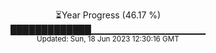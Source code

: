 <p align="center">
⏳Year Progress (46.17 %) <br>
█████████████▁▁▁▁▁▁▁▁▁▁▁▁▁▁▁▁▁ <br>
<sub>Updated: Sun, 18 Jun 2023 12:30:16 GMT</sub>
</p>

